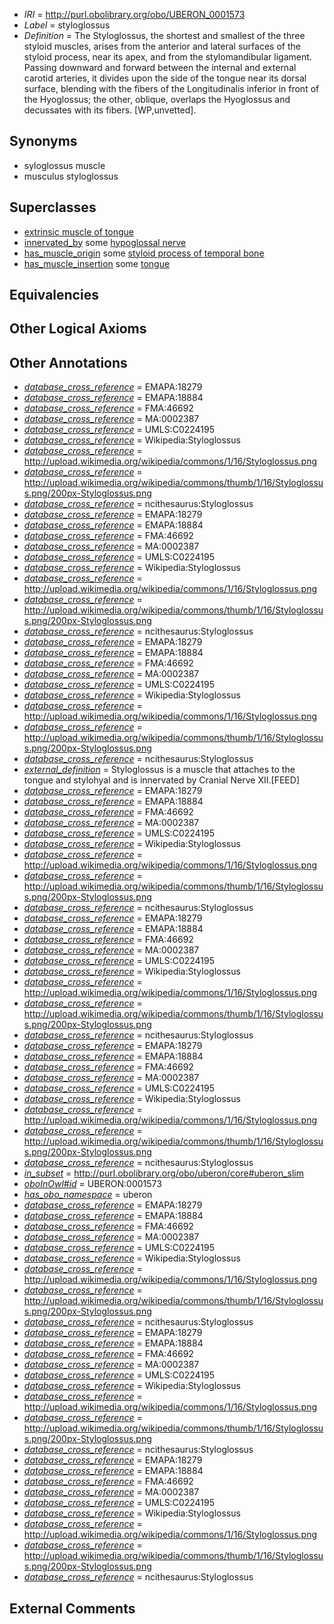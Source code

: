  * *IRI* = http://purl.obolibrary.org/obo/UBERON_0001573
 * *Label* = styloglossus
 * *Definition* = The Styloglossus, the shortest and smallest of the three styloid muscles, arises from the anterior and lateral surfaces of the styloid process, near its apex, and from the stylomandibular ligament. Passing downward and forward between the internal and external carotid arteries, it divides upon the side of the tongue near its dorsal surface, blending with the fibers of the Longitudinalis inferior in front of the Hyoglossus; the other, oblique, overlaps the Hyoglossus and decussates with its fibers. [WP,unvetted].

## Synonyms

 * syloglossus muscle
 * musculus styloglossus

## Superclasses

 * [extrinsic muscle of tongue](../../UBERON/75/UBERON_0001575.md)
 * [innervated_by](../../RO/05/RO_0002005.md) some [hypoglossal nerve](../../UBERON/50/UBERON_0001650.md)
 * [has_muscle_origin](../../RO/72/RO_0002372.md) some [styloid process of temporal bone](../../UBERON/60/UBERON_0003960.md)
 * [has_muscle_insertion](../../RO/73/RO_0002373.md) some [tongue](../../UBERON/23/UBERON_0001723.md)

## Equivalencies


## Other Logical Axioms


## Other Annotations

 * *[database_cross_reference](../../ef/oboInOwl#hasDbXref.md)* = EMAPA:18279
 * *[database_cross_reference](../../ef/oboInOwl#hasDbXref.md)* = EMAPA:18884
 * *[database_cross_reference](../../ef/oboInOwl#hasDbXref.md)* = FMA:46692
 * *[database_cross_reference](../../ef/oboInOwl#hasDbXref.md)* = MA:0002387
 * *[database_cross_reference](../../ef/oboInOwl#hasDbXref.md)* = UMLS:C0224195
 * *[database_cross_reference](../../ef/oboInOwl#hasDbXref.md)* = Wikipedia:Styloglossus
 * *[database_cross_reference](../../ef/oboInOwl#hasDbXref.md)* = http://upload.wikimedia.org/wikipedia/commons/1/16/Styloglossus.png
 * *[database_cross_reference](../../ef/oboInOwl#hasDbXref.md)* = http://upload.wikimedia.org/wikipedia/commons/thumb/1/16/Styloglossus.png/200px-Styloglossus.png
 * *[database_cross_reference](../../ef/oboInOwl#hasDbXref.md)* = ncithesaurus:Styloglossus
 * *[database_cross_reference](../../ef/oboInOwl#hasDbXref.md)* = EMAPA:18279
 * *[database_cross_reference](../../ef/oboInOwl#hasDbXref.md)* = EMAPA:18884
 * *[database_cross_reference](../../ef/oboInOwl#hasDbXref.md)* = FMA:46692
 * *[database_cross_reference](../../ef/oboInOwl#hasDbXref.md)* = MA:0002387
 * *[database_cross_reference](../../ef/oboInOwl#hasDbXref.md)* = UMLS:C0224195
 * *[database_cross_reference](../../ef/oboInOwl#hasDbXref.md)* = Wikipedia:Styloglossus
 * *[database_cross_reference](../../ef/oboInOwl#hasDbXref.md)* = http://upload.wikimedia.org/wikipedia/commons/1/16/Styloglossus.png
 * *[database_cross_reference](../../ef/oboInOwl#hasDbXref.md)* = http://upload.wikimedia.org/wikipedia/commons/thumb/1/16/Styloglossus.png/200px-Styloglossus.png
 * *[database_cross_reference](../../ef/oboInOwl#hasDbXref.md)* = ncithesaurus:Styloglossus
 * *[database_cross_reference](../../ef/oboInOwl#hasDbXref.md)* = EMAPA:18279
 * *[database_cross_reference](../../ef/oboInOwl#hasDbXref.md)* = EMAPA:18884
 * *[database_cross_reference](../../ef/oboInOwl#hasDbXref.md)* = FMA:46692
 * *[database_cross_reference](../../ef/oboInOwl#hasDbXref.md)* = MA:0002387
 * *[database_cross_reference](../../ef/oboInOwl#hasDbXref.md)* = UMLS:C0224195
 * *[database_cross_reference](../../ef/oboInOwl#hasDbXref.md)* = Wikipedia:Styloglossus
 * *[database_cross_reference](../../ef/oboInOwl#hasDbXref.md)* = http://upload.wikimedia.org/wikipedia/commons/1/16/Styloglossus.png
 * *[database_cross_reference](../../ef/oboInOwl#hasDbXref.md)* = http://upload.wikimedia.org/wikipedia/commons/thumb/1/16/Styloglossus.png/200px-Styloglossus.png
 * *[database_cross_reference](../../ef/oboInOwl#hasDbXref.md)* = ncithesaurus:Styloglossus
 * *[external_definition](../../UBPROP/01/UBPROP_0000001.md)* = Styloglossus is a muscle that attaches to the tongue and stylohyal and is innervated by Cranial Nerve XII.[FEED]
 * *[database_cross_reference](../../ef/oboInOwl#hasDbXref.md)* = EMAPA:18279
 * *[database_cross_reference](../../ef/oboInOwl#hasDbXref.md)* = EMAPA:18884
 * *[database_cross_reference](../../ef/oboInOwl#hasDbXref.md)* = FMA:46692
 * *[database_cross_reference](../../ef/oboInOwl#hasDbXref.md)* = MA:0002387
 * *[database_cross_reference](../../ef/oboInOwl#hasDbXref.md)* = UMLS:C0224195
 * *[database_cross_reference](../../ef/oboInOwl#hasDbXref.md)* = Wikipedia:Styloglossus
 * *[database_cross_reference](../../ef/oboInOwl#hasDbXref.md)* = http://upload.wikimedia.org/wikipedia/commons/1/16/Styloglossus.png
 * *[database_cross_reference](../../ef/oboInOwl#hasDbXref.md)* = http://upload.wikimedia.org/wikipedia/commons/thumb/1/16/Styloglossus.png/200px-Styloglossus.png
 * *[database_cross_reference](../../ef/oboInOwl#hasDbXref.md)* = ncithesaurus:Styloglossus
 * *[database_cross_reference](../../ef/oboInOwl#hasDbXref.md)* = EMAPA:18279
 * *[database_cross_reference](../../ef/oboInOwl#hasDbXref.md)* = EMAPA:18884
 * *[database_cross_reference](../../ef/oboInOwl#hasDbXref.md)* = FMA:46692
 * *[database_cross_reference](../../ef/oboInOwl#hasDbXref.md)* = MA:0002387
 * *[database_cross_reference](../../ef/oboInOwl#hasDbXref.md)* = UMLS:C0224195
 * *[database_cross_reference](../../ef/oboInOwl#hasDbXref.md)* = Wikipedia:Styloglossus
 * *[database_cross_reference](../../ef/oboInOwl#hasDbXref.md)* = http://upload.wikimedia.org/wikipedia/commons/1/16/Styloglossus.png
 * *[database_cross_reference](../../ef/oboInOwl#hasDbXref.md)* = http://upload.wikimedia.org/wikipedia/commons/thumb/1/16/Styloglossus.png/200px-Styloglossus.png
 * *[database_cross_reference](../../ef/oboInOwl#hasDbXref.md)* = ncithesaurus:Styloglossus
 * *[database_cross_reference](../../ef/oboInOwl#hasDbXref.md)* = EMAPA:18279
 * *[database_cross_reference](../../ef/oboInOwl#hasDbXref.md)* = EMAPA:18884
 * *[database_cross_reference](../../ef/oboInOwl#hasDbXref.md)* = FMA:46692
 * *[database_cross_reference](../../ef/oboInOwl#hasDbXref.md)* = MA:0002387
 * *[database_cross_reference](../../ef/oboInOwl#hasDbXref.md)* = UMLS:C0224195
 * *[database_cross_reference](../../ef/oboInOwl#hasDbXref.md)* = Wikipedia:Styloglossus
 * *[database_cross_reference](../../ef/oboInOwl#hasDbXref.md)* = http://upload.wikimedia.org/wikipedia/commons/1/16/Styloglossus.png
 * *[database_cross_reference](../../ef/oboInOwl#hasDbXref.md)* = http://upload.wikimedia.org/wikipedia/commons/thumb/1/16/Styloglossus.png/200px-Styloglossus.png
 * *[database_cross_reference](../../ef/oboInOwl#hasDbXref.md)* = ncithesaurus:Styloglossus
 * *[in_subset](../../et/oboInOwl#inSubset.md)* = http://purl.obolibrary.org/obo/uberon/core#uberon_slim
 * *[oboInOwl#id](../../id/oboInOwl#id.md)* = UBERON:0001573
 * *[has_obo_namespace](../../ce/oboInOwl#hasOBONamespace.md)* = uberon
 * *[database_cross_reference](../../ef/oboInOwl#hasDbXref.md)* = EMAPA:18279
 * *[database_cross_reference](../../ef/oboInOwl#hasDbXref.md)* = EMAPA:18884
 * *[database_cross_reference](../../ef/oboInOwl#hasDbXref.md)* = FMA:46692
 * *[database_cross_reference](../../ef/oboInOwl#hasDbXref.md)* = MA:0002387
 * *[database_cross_reference](../../ef/oboInOwl#hasDbXref.md)* = UMLS:C0224195
 * *[database_cross_reference](../../ef/oboInOwl#hasDbXref.md)* = Wikipedia:Styloglossus
 * *[database_cross_reference](../../ef/oboInOwl#hasDbXref.md)* = http://upload.wikimedia.org/wikipedia/commons/1/16/Styloglossus.png
 * *[database_cross_reference](../../ef/oboInOwl#hasDbXref.md)* = http://upload.wikimedia.org/wikipedia/commons/thumb/1/16/Styloglossus.png/200px-Styloglossus.png
 * *[database_cross_reference](../../ef/oboInOwl#hasDbXref.md)* = ncithesaurus:Styloglossus
 * *[database_cross_reference](../../ef/oboInOwl#hasDbXref.md)* = EMAPA:18279
 * *[database_cross_reference](../../ef/oboInOwl#hasDbXref.md)* = EMAPA:18884
 * *[database_cross_reference](../../ef/oboInOwl#hasDbXref.md)* = FMA:46692
 * *[database_cross_reference](../../ef/oboInOwl#hasDbXref.md)* = MA:0002387
 * *[database_cross_reference](../../ef/oboInOwl#hasDbXref.md)* = UMLS:C0224195
 * *[database_cross_reference](../../ef/oboInOwl#hasDbXref.md)* = Wikipedia:Styloglossus
 * *[database_cross_reference](../../ef/oboInOwl#hasDbXref.md)* = http://upload.wikimedia.org/wikipedia/commons/1/16/Styloglossus.png
 * *[database_cross_reference](../../ef/oboInOwl#hasDbXref.md)* = http://upload.wikimedia.org/wikipedia/commons/thumb/1/16/Styloglossus.png/200px-Styloglossus.png
 * *[database_cross_reference](../../ef/oboInOwl#hasDbXref.md)* = ncithesaurus:Styloglossus
 * *[database_cross_reference](../../ef/oboInOwl#hasDbXref.md)* = EMAPA:18279
 * *[database_cross_reference](../../ef/oboInOwl#hasDbXref.md)* = EMAPA:18884
 * *[database_cross_reference](../../ef/oboInOwl#hasDbXref.md)* = FMA:46692
 * *[database_cross_reference](../../ef/oboInOwl#hasDbXref.md)* = MA:0002387
 * *[database_cross_reference](../../ef/oboInOwl#hasDbXref.md)* = UMLS:C0224195
 * *[database_cross_reference](../../ef/oboInOwl#hasDbXref.md)* = Wikipedia:Styloglossus
 * *[database_cross_reference](../../ef/oboInOwl#hasDbXref.md)* = http://upload.wikimedia.org/wikipedia/commons/1/16/Styloglossus.png
 * *[database_cross_reference](../../ef/oboInOwl#hasDbXref.md)* = http://upload.wikimedia.org/wikipedia/commons/thumb/1/16/Styloglossus.png/200px-Styloglossus.png
 * *[database_cross_reference](../../ef/oboInOwl#hasDbXref.md)* = ncithesaurus:Styloglossus

## External Comments

